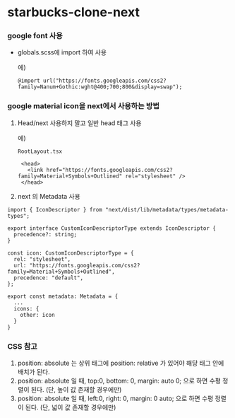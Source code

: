 # starbucks-clone-next

### google font 사용

- globals.scss에 import 하여 사용

  에)

  ```
  @import url("https://fonts.googleapis.com/css2?family=Nanum+Gothic:wght@400;700;800&display=swap");
  ```

### google material icon을 next에서 사용하는 방법

1. Head/next 사용하지 말고 일반 head 태그 사용

   에)

   ```
   RootLayout.tsx

    <head>
      <link href="https://fonts.googleapis.com/css2?family=Material+Symbols+Outlined" rel="stylesheet" />
    </head>
   ```

2. next 의 Metadata 사용

```
import { IconDescriptor } from "next/dist/lib/metadata/types/metadata-types";

export interface CustomIconDescriptorType extends IconDescriptor {
  precedence?: string;
}

const icon: CustomIconDescriptorType = {
  rel: "stylesheet",
  url: "https://fonts.googleapis.com/css2?family=Material+Symbols+Outlined",
  precedence: "default",
};

export const metadata: Metadata = {
  ...
  icons: {
    other: icon
  }
}

```

### CSS 참고

1. position: absolute 는 상위 태그에
   position: relative 가 있어야 해당 태그 안에 배치가 된다.
2. position: absolute 일 때, top:0, bottom: 0, margin: auto 0; 으로 하면 수평 정렬이 된다. (단, 높이 값 존재할 경우에만)
3. position: absolute 일 때, left:0, right: 0, margin: 0 auto; 으로 하면 수평 정렬이 된다. (단, 넓이 값 존재할 경우에만)
